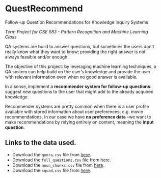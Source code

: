 # QuestRecommend
Follow-up Question Recommendations for Knowledge Inquiry Systems

*Term Project for CSE 583 - Pattern Recognition and Machine Learning Class*

QA systems are build to answer questions, but sometimes the users don’t really know what they want to know; providing the right answer is not always feasible and/or enough. 

The objective of this project: by leveraging machine learning techniques, a QA system can help build on the user’s knowledge and provide the user with relevant information even when no good answer is available. 

In a sense, implement a **recommender system for follow-up questions**: suggest new questions to the user that might add to the already acquired knowledge.

Recommender systems are pretty common when there is a user profile available with stored information about user preferences, e.g. movie recommendations. In our case we have **no preference data** –we want to make recommendations by relying entirely on content, meaning the **input question**.

## Links to the data used.

* Download the `quora.csv` file from [here](https://drive.google.com/file/d/1F2_9Mpviiw_ZNighwzslQaPDXh2CVUf_/view?usp=sharing).
* Download the `full_questions.csv` file from [here](https://drive.google.com/file/d/1_H2WR6dZqlUsVvB4ywFGMgVD983tivzd/view?usp=sharing).
* Download the `noun_chunks.csv` file from [here](https://drive.google.com/file/d/1-9Mvk4kupdXh0xa_6Pt_I_dRU9Q5fEIL/view?usp=sharing).
* Download the `squad.csv` file from [here](https://drive.google.com/file/d/16uw0U56P8L9KZ3yUlL79BCQlofbyTJ8R/view?usp=sharing).
